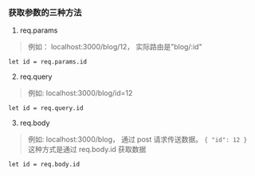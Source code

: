 
### 获取参数的三种方法

1. req.params         
> 例如： localhost:3000/blog/12， 实际路由是"blog/:id"

    let id = req.params.id

2. req.query    
> 例如: localhost:3000/blog/id=12       

    let id = req.query.id

3. req.body 
> 例如: localhost:3000/blog， 通过 post 请求传送数据。
`
{
  "id": 12
}
`   
这种方式是通过 req.body.id 获取数据

    let id = req.body.id
